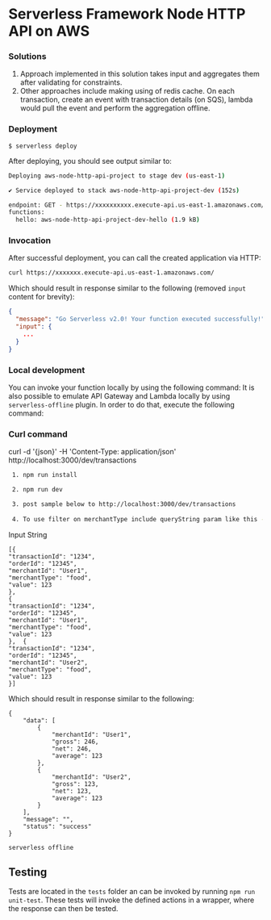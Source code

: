 <!--
title: 'AWS Simple HTTP Endpoint example in NodeJS'
description: 'This template demonstrates how to make a simple HTTP API with Node.js running on AWS Lambda and API Gateway using the Serverless Framework.'
layout: Doc
framework: v3
platform: AWS
language: nodeJS
authorLink: 'https://github.com/serverless'
authorName: 'Serverless, inc.'
authorAvatar: 'https://avatars1.githubusercontent.com/u/13742415?s=200&v=4'
-->

# Serverless Framework Node HTTP API on AWS

### Solutions

1. Approach implemented in this solution takes input and aggregates them after validating for constraints.
2. Other approaches include making using of redis cache. On each transaction, create an event with transaction details (on SQS), lambda would pull the event and perform the aggregation offline.

### Deployment

```
$ serverless deploy
```

After deploying, you should see output similar to:

```bash
Deploying aws-node-http-api-project to stage dev (us-east-1)

✔ Service deployed to stack aws-node-http-api-project-dev (152s)

endpoint: GET - https://xxxxxxxxxx.execute-api.us-east-1.amazonaws.com/
functions:
  hello: aws-node-http-api-project-dev-hello (1.9 kB)
```

### Invocation

After successful deployment, you can call the created application via HTTP:

```bash
curl https://xxxxxxx.execute-api.us-east-1.amazonaws.com/
```

Which should result in response similar to the following (removed `input` content for brevity):

```json
{
  "message": "Go Serverless v2.0! Your function executed successfully!",
  "input": {
    ...
  }
}
```

### Local development

You can invoke your function locally by using the following command:
It is also possible to emulate API Gateway and Lambda locally by using `serverless-offline` plugin. In order to do that, execute the following command:

### Curl command 
curl -d '{json}' -H 'Content-Type: application/json' http://localhost:3000/dev/transactions

```bash
 1. npm run install

 2. npm run dev

 3. post sample below to http://localhost:3000/dev/transactions
 
 4. To use filter on merchantType include queryString param like this - http://localhost:3000/dev/transactions?merchantType=test

```
Input String
```angular2html
[{
"transactionId": "1234",
"orderId": "12345",
"merchantId": "User1",
"merchantType": "food",
"value": 123
},
{
"transactionId": "1234",
"orderId": "12345",
"merchantId": "User1",
"merchantType": "food",
"value": 123
},  {
"transactionId": "1234",
"orderId": "12345",
"merchantId": "User2",
"merchantType": "food",
"value": 123
}]
```

Which should result in response similar to the following:

```
{
    "data": [
        {
            "merchantId": "User1",
            "gross": 246,
            "net": 246,
            "average": 123
        },
        {
            "merchantId": "User2",
            "gross": 123,
            "net": 123,
            "average": 123
        }
    ],
    "message": "",
    "status": "success"
}
```

```
serverless offline
```

## Testing

Tests are located in the `tests` folder an can be invoked by running `npm run unit-test`. These
tests will invoke the defined  actions in a wrapper, where the response can then be tested.
